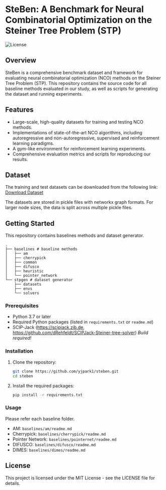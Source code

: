 

#  
# SteBen: A Benchmark for Neural Combinatorial Optimization on the Steiner Tree Problem (STP)

![License](https://img.shields.io/badge/license-MIT-blue.svg)

## Overview

SteBen is a comprehensive benchmark dataset and framework for evaluating neural combinatorial optimization (NCO) methods on the Steiner Tree Problem (STP). This repository contains the source code for all baseline methods evaluated in our study, as well as scripts for generating the dataset and running experiments.

## Features

- Large-scale, high-quality datasets for training and testing NCO methods.
- Implementations of state-of-the-art NCO algorithms, including autoregressive and non-autoregressive, supervised and reinforcement learning paradigms.
- A gym-like environment for reinforcement learning experiments.
- Comprehensive evaluation metrics and scripts for reproducing our results.

## Dataset

The training and test datasets can be downloaded from the following link:
[Download Dataset](https://drive.google.com/drive/folders/1j_vuK-Mhv0mGoAXgF8FNVn1onONX-34T?usp=drive_link)

The datasets are stored in pickle files with networkx graph formats. For larger node sizes, the data is split across multiple pickle files.

## Getting Started
This repository contains baselines methods and dataset generator.
```
.
├── baselines # baseline methods
│   ├── am
│   ├── cherrypick
│   ├── common
│   ├── difusco
│   ├── heuristic
│   └── pointer_network
└── stpgen # dataset generator
    ├── datasets
    ├── envs
    └── solvers
```

### Prerequisites
- Python 3.7 or later
- Required Python packages (listed in `requirements.txt` or `readme.md`)
- SCIP-Jack (https://scipjack.zib.de, https://github.com/dRehfeldt/SCIPJack-Steiner-tree-solver)  *Build required!*

### Installation

1. Clone the repository:
    ```bash
    git clone https://github.com/yjpark1/steben.git
    cd steben
    ```

2. Install the required packages:
    ```bash
    pip install -r requirements.txt
    ```

### Usage
Please refer each baseline folder.
- AM: `baselines/am/readme.md`
- Cherrypick: `baselines/cherrypick/readme.md`
- Pointer Network: `baselines/pointernet/readme.md`
- DIFUSCO: `baselines/difusco/readme.md`
- DIMES: `baselines/dimes/readme.md`



## License
This project is licensed under the MIT License - see the LICENSE file for details.